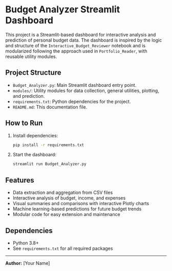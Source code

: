 # Budget Analyzer Streamlit Dashboard

This project is a Streamlit-based dashboard for interactive analysis and prediction of personal budget data. The dashboard is inspired by the logic and structure of the `Interactive_Budget_Reviewer` notebook and is modularized following the approach used in `Portfolio_Reader`, with reusable utility modules.

## Project Structure
- `Budget_Analyzer.py`: Main Streamlit dashboard entry point.
- `modules/`: Utility modules for data collection, general utilities, plotting, and prediction.
- `requirements.txt`: Python dependencies for the project.
- `README.md`: This documentation file.

## How to Run
1. Install dependencies:
   ```sh
   pip install -r requirements.txt
   ```
2. Start the dashboard:
   ```sh
   streamlit run Budget_Analyzer.py
   ```

## Features
- Data extraction and aggregation from CSV files
- Interactive analysis of budget, income, and expenses
- Visual summaries and comparisons with interactive Plotly charts
- Machine learning-based predictions for future budget trends
- Modular code for easy extension and maintenance

## Dependencies
- Python 3.8+
- See `requirements.txt` for all required packages

---

**Author:** [Your Name]
